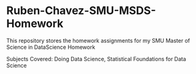 # Ruben-Chavez-SMU-MSDS-Homework

This repository stores the homework assignments for my SMU Master of Science in DataScience Homework

Subjects Covered: Doing Data Science, Statistical Foundations for Data Science

